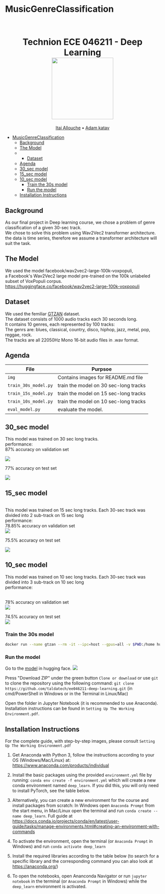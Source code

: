 # MusicGenreClassification

<h1 align="center">
  <br>
Technion ECE 046211 - Deep Learning
  <br>
  <img src="https://raw.githubusercontent.com/taldatech/ee046211-deep-learning/main/assets/nn_gumgum.gif" height="200">
</h1>
  <p align="center">
    <a href="https://github.com/ItaiAllouche">Itai Allouche</a> •
    <a href="https://github.com/adamkatav">Adam katav</a>
  </p>

- [MusicGenreClassification](#MusicGenreClassification)
  * [Background](#background)
  * [The Model](#the-model)
  * * [Dataset](#dataset)
  * [Agenda](#agenda)
  * [30_sec model](#30_sec-model)
  * [15_sec model](#15_sec-model)
  * [10_sec model](#10_sec-model)
    + [Train the 30s model](#train-the-30s-model)
    + [Run the model](#run-the-model)
  * [Installation Instructions](#installation-instructions)

## Background
As our final project in Deep learning course, we chose a problem of genre classification of a given 30-sec track.
<br>
We chose to solve this problem using Wav2Vec2 transformer architecture.
<br>
the data is time series, therefore we assume a transformer architecture will suit the task.
  

## The Model
We used the model facebook/wav2vec2-large-100k-voxpopuli,
<br>
a Facebook's Wav2Vec2 large model pre-trained on the 100k unlabeled subset of VoxPopuli corpus.
<br>
https://huggingface.co/facebook/wav2vec2-large-100k-voxpopuli

## Dataset
We used the femiliar <a href="https://www.kaggle.com/datasets/andradaolteanu/gtzan-dataset-music-genre-classification">GTZAN</a> dataset.
<br>
The dataset consists of 1000 audio tracks each 30 seconds long.
<br>
It contains 10 genres, each represented by 100 tracks:
<br>
The genrs are: blues, classical, country, disco, hiphop, jazz, metal, pop, reggae, rock.
<br>
The tracks are all 22050Hz Mono 16-bit audio files in .wav format.


## Agenda

|File       | Purpsoe |
|----------------|---------|
|`img`| Contains images for README.md file  |
|`train_30s_model.py`| train the model on 30 sec-long tracks |
|`train_15s_model.py`| train the model on 15 sec-long tracks  |
|`train_10s_model.py`| train the model on 10 sec-long tracks  |
|`eval_model.py`| evaluate the model.|

## 30_sec model
This model was trained on 30 sec long tracks.
<br>
performance:
<br>
87% accuracy on validation set
<br>

<img src="/img/30sec_valid.jpeg">
<br>

77% accuracy on test set
<br>

<img src="/img/30sec_test.jpeg">

## 15_sec model
<br>
This model was trained on 15 sec long tracks.
Each 30-sec track was divided into 2 sub-track on 15 sec long
<br>
performance:
<br>
78.85% accuracy on validation set
<br>

<img src="/img/15sec_valid.jpeg">
<br>

75.5% accuracy on test set
<br>

<img src="/img/15sec_test.jpeg">

## 10_sec model
This model was trained on 10 sec long tracks.
Each 30-sec track was divided into 3 sub-track on 10 sec long
<br>
performance:

<br>
78% accuracy on validation set
<br>

<img src="/img/10sec_valid.jpeg">
<br>

74.5% accuracy on test set
<br>
<img src="/img/10sec_test.jpeg">
<br>

### Train the 30s model
```bash
docker run --name gtzan --rm -it --ipc=host --gpus=all -v $PWD:/home huggingface/transformers-pytorch-gpu python3 /home/train_30s_model.py
```

### Run the model
Go to the <a href="https://www.kaggle.com/datasets/andradaolteanu/gtzan-dataset-music-genre-classification">model</a> in hugging face.
<img src="/img/run_in_hugging_face.jpeg">

Press "Download ZIP" under the green button `Clone or download` or use `git` to clone the repository using the 
following command: `git clone https://github.com/taldatech/ee046211-deep-learning.git` (in cmd/PowerShell in Windows or in the Terminal in Linux/Mac)

Open the folder in Jupyter Notebook (it is recommended to use Anaconda). Installation instructions can be found in `Setting Up The Working Environment.pdf`.


## Installation Instructions

For the complete guide, with step-by-step images, please consult `Setting Up The Working Environment.pdf`

1. Get Anaconda with Python 3, follow the instructions according to your OS (Windows/Mac/Linux) at: https://www.anaconda.com/products/individual
2. Install the basic packages using the provided `environment.yml` file by running: `conda env create -f environment.yml` which will create a new conda environment named `deep_learn`. If you did this, you will only need to install PyTorch, see the table below.
3. Alternatively, you can create a new environment for the course and install packages from scratch:
In Windows open `Anaconda Prompt` from the start menu, in Mac/Linux open the terminal and run `conda create --name deep_learn`. Full guide at https://docs.conda.io/projects/conda/en/latest/user-guide/tasks/manage-environments.html#creating-an-environment-with-commands
4. To activate the environment, open the terminal (or `Anaconda Prompt` in Windows) and run `conda activate deep_learn`
5. Install the required libraries according to the table below (to search for a specific library and the corresponding command you can also look at https://anaconda.org/)

5. To open the notebooks, open Ananconda Navigator or run `jupyter notebook` in the terminal (or `Anaconda Prompt` in Windows) while the `deep_learn` environment is activated.











































